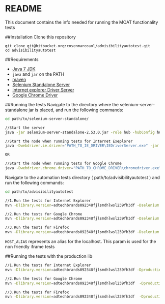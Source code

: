 README
======

This document contains the info needed for running the MOAT functionality tests

##Installation
Clone this repository
```
git clone git@bitbucket.org:cosenmarcoaol/advisibilityautotest.git
cd advisibilityautotest
```

##Requirements
* [Java 7 JDK](http://www.oracle.com/technetwork/java/javase/downloads/index.html)
* `java` and `jar` on the PATH
* [maven](https://maven.apache.org/)
* [Selenium Standalone Server](http://www.seleniumhq.org/download/)
* [Internet explorer Driver Server](http://www.seleniumhq.org/download/)
* [Google Chrome Driver](http://www.seleniumhq.org/download/) 


##Running the tests
Navigate to the directory where the selenium-server-standalone jar is placed, and run the following commands: 
```sh
cd path/to/selenium-server-standalone/

//Start the server
java -jar selenium-server-standalone-2.53.0.jar -role hub -hubConfig hub.json

//Start the node when running tests for Internet Exeplorer
java -Dwebdriver.ie.driver="PATH_TO_IE_DRIVER\IEDriverServer.exe" -jar selenium-server-standalone-2.53.0.jar -role node -nodeConfig node.json

OR

//Start the node when running tests for Google Chrome 
java -Dwebdriver.chrome.driver="PATH_TO_CHROME_DRIVER\chromedriver.exe" -jar selenium-server-standalone-2.53.0.jar -role node -nodeConfig node.json
```

Navigate to the automation tests directory ( path/to/advisibilityautotest ) and run the following commands:
```sh
cd path/to/advisibilityautotest

//1.Run the tests for Internet Explorer
mvn -Dlibrary.version=adtechbrands092348fjlsmdhlwsl239fh3df -Dselenium.platform=WINDOWS -Dtest.host.alias=[HOST_ALIAS] -Dselenium.browser="internet explorer" verify

//2.Run the tests for Google Chrome
mvn -Dlibrary.version=adtechbrands092348fjlsmdhlwsl239fh3df -Dselenium.platform=WINDOWS -Dtest.host.alias=[HOST_ALIAS] -Dselenium.browser=chrome verify

//3.Run the tests for Firefox
mvn -Dlibrary.version=adtechbrands092348fjlsmdhlwsl239fh3df -Dselenium.platform=WINDOWS -Dtest.host.alias=[HOST_ALIAS] verify
```
`HOST_ALIAS` represents an alias for the localhost. This param is used for the non friendly iframe tests

##Running the tests with the production lib
```sh
//1.Run the tests for Internet Explorer
mvn -Dlibrary.version=adtechbrands092348fjlsmdhlwsl239fh3df -Dproduction.library.url=http://aka-cdn-ns.adtechus.com -Dselenium.platform=WINDOWS -Dtest.host.alias=[HOST_ALIAS] -Dselenium.browser="internet explorer" verify

//2.Run the tests for Google Chrome
mvn -Dlibrary.version=adtechbrands092348fjlsmdhlwsl239fh3df  -Dproduction.library.url=http://aka-cdn-ns.adtechus.com -Dselenium.platform=WINDOWS -Dtest.host.alias=[HOST_ALIAS] -Dselenium.browser=chrome verify

//3.Run the tests for Firefox
mvn -Dlibrary.version=adtechbrands092348fjlsmdhlwsl239fh3df  -Dproduction.library.url=http://aka-cdn-ns.adtechus.com -Dselenium.platform=WINDOWS -Dtest.host.alias=[HOST_ALIAS] verify
```